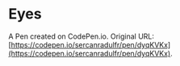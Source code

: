# Eyes

A Pen created on CodePen.io. Original URL: [https://codepen.io/sercanradulfr/pen/dyqKVKx](https://codepen.io/sercanradulfr/pen/dyqKVKx).

